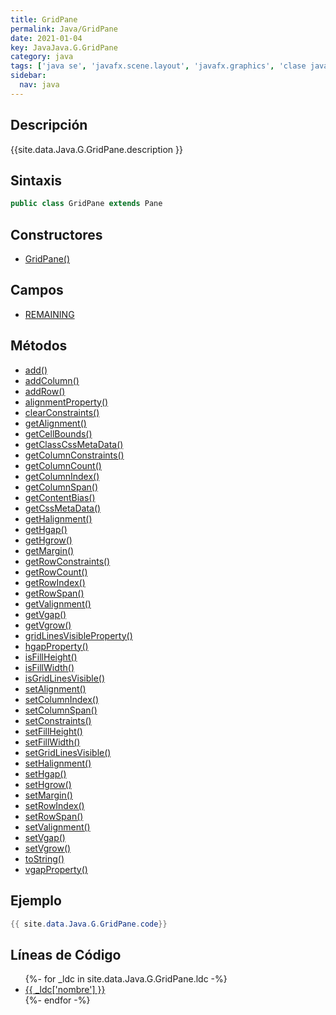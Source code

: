 ```yaml
---
title: GridPane
permalink: Java/GridPane
date: 2021-01-04
key: JavaJava.G.GridPane
category: java
tags: ['java se', 'javafx.scene.layout', 'javafx.graphics', 'clase java', 'JavaFX 2.0']
sidebar: 
  nav: java
---
```


## Descripción
{{site.data.Java.G.GridPane.description }}

## Sintaxis
~~~java
public class GridPane extends Pane
~~~

## Constructores
* [GridPane()](/Java/GridPane/GridPane/)

## Campos
* [REMAINING](/Java/GridPane/REMAINING)

## Métodos
* [add()](/Java/GridPane/add)
* [addColumn()](/Java/GridPane/addColumn)
* [addRow()](/Java/GridPane/addRow)
* [alignmentProperty()](/Java/GridPane/alignmentProperty)
* [clearConstraints()](/Java/GridPane/clearConstraints)
* [getAlignment()](/Java/GridPane/getAlignment)
* [getCellBounds()](/Java/GridPane/getCellBounds)
* [getClassCssMetaData()](/Java/GridPane/getClassCssMetaData)
* [getColumnConstraints()](/Java/GridPane/getColumnConstraints)
* [getColumnCount()](/Java/GridPane/getColumnCount)
* [getColumnIndex()](/Java/GridPane/getColumnIndex)
* [getColumnSpan()](/Java/GridPane/getColumnSpan)
* [getContentBias()](/Java/GridPane/getContentBias)
* [getCssMetaData()](/Java/GridPane/getCssMetaData)
* [getHalignment()](/Java/GridPane/getHalignment)
* [getHgap()](/Java/GridPane/getHgap)
* [getHgrow()](/Java/GridPane/getHgrow)
* [getMargin()](/Java/GridPane/getMargin)
* [getRowConstraints()](/Java/GridPane/getRowConstraints)
* [getRowCount()](/Java/GridPane/getRowCount)
* [getRowIndex()](/Java/GridPane/getRowIndex)
* [getRowSpan()](/Java/GridPane/getRowSpan)
* [getValignment()](/Java/GridPane/getValignment)
* [getVgap()](/Java/GridPane/getVgap)
* [getVgrow()](/Java/GridPane/getVgrow)
* [gridLinesVisibleProperty()](/Java/GridPane/gridLinesVisibleProperty)
* [hgapProperty()](/Java/GridPane/hgapProperty)
* [isFillHeight()](/Java/GridPane/isFillHeight)
* [isFillWidth()](/Java/GridPane/isFillWidth)
* [isGridLinesVisible()](/Java/GridPane/isGridLinesVisible)
* [setAlignment()](/Java/GridPane/setAlignment)
* [setColumnIndex()](/Java/GridPane/setColumnIndex)
* [setColumnSpan()](/Java/GridPane/setColumnSpan)
* [setConstraints()](/Java/GridPane/setConstraints)
* [setFillHeight()](/Java/GridPane/setFillHeight)
* [setFillWidth()](/Java/GridPane/setFillWidth)
* [setGridLinesVisible()](/Java/GridPane/setGridLinesVisible)
* [setHalignment()](/Java/GridPane/setHalignment)
* [setHgap()](/Java/GridPane/setHgap)
* [setHgrow()](/Java/GridPane/setHgrow)
* [setMargin()](/Java/GridPane/setMargin)
* [setRowIndex()](/Java/GridPane/setRowIndex)
* [setRowSpan()](/Java/GridPane/setRowSpan)
* [setValignment()](/Java/GridPane/setValignment)
* [setVgap()](/Java/GridPane/setVgap)
* [setVgrow()](/Java/GridPane/setVgrow)
* [toString()](/Java/GridPane/toString)
* [vgapProperty()](/Java/GridPane/vgapProperty)

## Ejemplo
~~~java
{{ site.data.Java.G.GridPane.code}}
~~~

## Líneas de Código
<ul>
{%- for _ldc in site.data.Java.G.GridPane.ldc -%}
   <li>
       <a href="{{_ldc['url'] }}">{{ _ldc['nombre'] }}</a>
   </li>
{%- endfor -%}
</ul>
